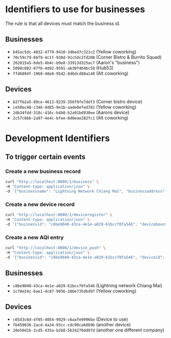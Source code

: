 # Identifiers to use for businesses

The rule is that all devices must match the business id.

## Businesses

* `b45ac5dc-4832-4779-9410-34bed7c321c2` (Yellow coworking)
* `70c59c79-66f9-4c1f-938d-91c5dc2fd208` (Corner Bistro & Burrito Squad)
* `262015a5-6de5-4b4c-b9e8-33913d325ac7` (Aaron's "business")
* `5098c082-87fb-4d92-9591-ab30f4b4bc59` (Hub53)
* `ffd6894f-1960-40e0-95d2-8d6dcd80a140` (Alt coworking)

## Devices

* `b27fb2a5-89ce-4613-9239-356f0fe7ddf3` (Corner bistro device)
* `ce50ec48-c346-4d85-9e1b-aade0efed781` (Yellow coworking)
* `2db34fdd-318c-416c-b4b0-b2a91bd930ee` (Aarons device)
* `2c57c8bb-2a97-4e4c-bfee-8d0eae282fc1` (Alt coworking)


# Development Identifiers

## To trigger certain events

### Create a new business record

```bash
curl "http://localhost:8000/1/business" \
-H "Content-type: application/json" \
-d '{"businessname": "Lightning Network Chiang Mai", "businessaddress": "8, 8 Ratchaphuek Alley", "businesscity": "Chiang Mai", "businessregion": "Chiang Mai", "businesscountry": "TH", "lat": 18.798644321294745, "lng": 98.9752684788364, "token": ""}'
```

### Create a new device record

```bash
curl "http://localhost:8000/1/deviceregister" \
-H "Content-type: application/json" \
-d '{"businessid": "c8be9040-43ca-4e1e-a029-61bccf0fa546", "devicebounty": 1, "devicelabel": "Device Label", "devicelocation": "Wherever", "token": ""}'
```

### Create a new AQI entry

```bash
curl "http://localhost:8000/1/device_push" \
-H "Content-type: application/json" \
-d '{"businessid": "c8be9040-43ca-4e1e-a029-61bccf0fa546", "deviceid": "c65d3c6d-4f05-4054-9929-c6aafe9996be", "AQI": 69}'
```

## Businesses

* `c8be9040-43ca-4e1e-a029-61bccf0fa546` (Lightning network Chiang Mai)
* `1c78e24c-6ae1-4c87-9056-186e735dbd97` (Yellow coworking)

## Devices

* `c65d3c6d-4f05-4054-9929-c6aafe9996be` (Device to use)
* `fb450036-2acd-4a34-93cc-cdc90ca60b9b` (another device)
* `28e50d1b-2cd5-435a-b2b8-5b24270dd97d` (another one different company)
